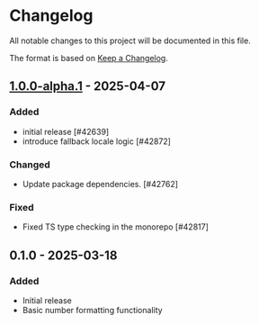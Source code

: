 # Changelog

All notable changes to this project will be documented in this file.

The format is based on [Keep a Changelog](https://keepachangelog.com/en/1.0.0/).

## [1.0.0-alpha.1] - 2025-04-07
### Added
- initial release [#42639]
- introduce fallback locale logic [#42872]

### Changed
- Update package dependencies. [#42762]

### Fixed
- Fixed TS type checking in the monorepo [#42817]

## 0.1.0 - 2025-03-18
### Added
- Initial release
- Basic number formatting functionality

[1.0.0-alpha.1]: https://github.com/Automattic/number-formatters/compare/0.1.0...1.0.0-alpha.1
